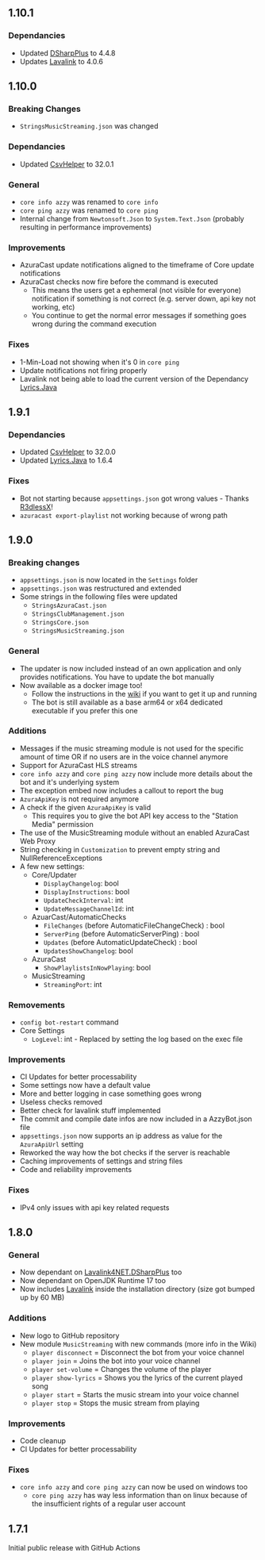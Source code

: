 ## 1.10.1
### Dependancies
- Updated [DSharpPlus](https://github.com/DSharpPlus/DSharpPlus) to 4.4.8
- Updates [Lavalink](https://github.com/lavalink-devs/Lavalink) to 4.0.6

## 1.10.0
### Breaking Changes
- `StringsMusicStreaming.json` was changed

### Dependancies
- Updated [CsvHelper](https://github.com/JoshClose/CsvHelper) to 32.0.1

### General
- `core info azzy` was renamed to `core info`
- `core ping azzy` was renamed to `core ping`
- Internal change from `Newtonsoft.Json` to `System.Text.Json` (probably resulting in performance improvements)

### Improvements
- AzuraCast update notifications aligned to the timeframe of Core update notifications
- AzuraCast checks now fire before the command is executed
  - This means the users get a ephemeral (not visible for everyone) notification if something is not correct (e.g. server down, api key not working, etc)
  - You continue to get the normal error messages if something goes wrong during the command execution

### Fixes
- 1-Min-Load not showing when it's 0 in `core ping`
- Update notifications not firing properly
- Lavalink not being able to load the current version of the Dependancy [Lyrics.Java](https://github.com/DuncteBot/java-timed-lyrics)

## 1.9.1
### Dependancies
- Updated [CsvHelper](https://github.com/JoshClose/CsvHelper) to 32.0.0
- Updated [Lyrics.Java](https://github.com/DuncteBot/java-timed-lyrics) to 1.6.4

### Fixes
- Bot not starting because `appsettings.json` got wrong values - Thanks [R3dlessX](https://github.com/R3dlessX)!
- `azuracast export-playlist` not working because of wrong path

## 1.9.0
### Breaking changes
- `appsettings.json` is now located in the `Settings` folder
- `appsettings.json` was restructured and extended
- Some strings in the following files were updated
  - `StringsAzuraCast.json`
  - `StringsClubManagement.json`
  - `StringsCore.json`
  - `StringsMusicStreaming.json`

### General
- The updater is now included instead of an own application and only provides notifications. You have to update the bot manually
- Now available as a docker image too!
  - Follow the instructions in the [wiki](https://github.com/Sella-GH/AzzyBot/wiki/Docker-Install-Instructions) if you want to get it up and running
  - The bot is still available as a base arm64 or x64 dedicated executable if you prefer this one

### Additions
- Messages if the music streaming module is not used for the specific amount of time OR if no users are in the voice channel anymore
- Support for AzuraCast HLS streams
- `core info azzy` and `core ping azzy` now include more details about the bot and it's underlying system
- The exception embed now includes a callout to report the bug
- `AzuraApiKey` is not required anymore
- A check if the given `AzuraApiKey` is valid
  - This requires you to give the bot API key access to the "Station Media" permission
- The use of the MusicStreaming module without an enabled AzuraCast Web Proxy
- String checking in `Customization` to prevent empty string and NullReferenceExceptions
- A few new settings:
  - Core/Updater
    - `DisplayChangelog`: bool
	- `DisplayInstructions`: bool
	- `UpdateCheckInterval`: int
	- `UpdateMessageChannelId`: int
  - AzuarCast/AutomaticChecks
    - `FileChanges` (before AutomaticFileChangeCheck) : bool
    - `ServerPing` (before AutomaticServerPing) : bool
    - `Updates` (before AutomaticUpdateCheck) : bool
    - `UpdatesShowChangelog`: bool
  - AzuraCast
    - `ShowPlaylistsInNowPlaying`: bool
  - MusicStreaming
    - `StreamingPort`: int

### Removements
- `config bot-restart` command
- Core Settings
  - `LogLevel`: int - Replaced by setting the log based on the exec file
 
### Improvements
- CI Updates for better processability
- Some settings now have a default value
- More and better logging in case something goes wrong
- Useless checks removed
- Better check for lavalink stuff implemented
- The commit and compile date infos are now included in a AzzyBot.json file
- `appsettings.json` now supports an ip address as value for the `AzuraApiUrl` setting
- Reworked the way how the bot checks if the server is reachable
- Caching improvements of settings and string files
- Code and reliability improvements

### Fixes
- IPv4 only issues with api key related requests

## 1.8.0
### General
- Now dependant on [Lavalink4NET.DSharpPlus](https://github.com/angelobreuer/Lavalink4NET) too
- Now dependant on OpenJDK Runtime 17 too
- Now includes [Lavalink](https://github.com/lavalink-devs/Lavalink) inside the installation directory (size got bumped up by 60 MB)

### Additions
- New logo to GitHub repository
- New module `MusicStreaming` with new commands (more info in the Wiki)
  - `player disconnect` = Disconnect the bot from your voice channel
  - `player join` = Joins the bot into your voice channel
  - `player set-volume` = Changes the volume of the player
  - `player show-lyrics` = Shows you the lyrics of the current played song
  - `player start` = Starts the music stream into your voice channel
  - `player stop` = Stops the music stream from playing
  
### Improvements
- Code cleanup
- CI Updates for better processability

### Fixes
- `core info azzy` and `core ping azzy` can now be used on windows too
  - `core ping azzy` has way less information than on linux because of the insufficient rights of a regular user account

## 1.7.1
Initial public release with GitHub Actions
